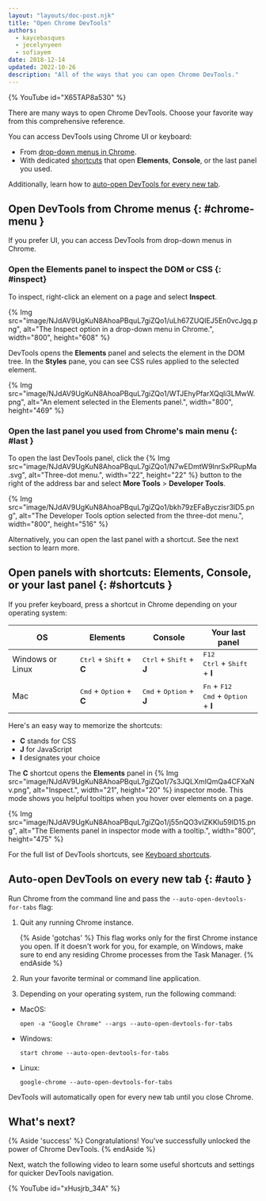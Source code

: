 ```yaml
---
layout: "layouts/doc-post.njk"
title: "Open Chrome DevTools"
authors:
  - kaycebasques
  - jecelynyeen
  - sofiayem
date: 2018-12-14
updated: 2022-10-26
description: "All of the ways that you can open Chrome DevTools."
---
```


{% YouTube id="X65TAP8a530" %}

There are many ways to open Chrome DevTools. Choose your favorite way from this comprehensive reference.

You can access DevTools using Chrome UI or keyboard:

- From [drop-down menus in Chrome](#chrome-menu).
- With dedicated [shortcuts](#shortcuts) that open **Elements**, **Console**, or the last panel you used.

Additionally, learn how to [auto-open DevTools for every new tab](#auto).

## Open DevTools from Chrome menus {: #chrome-menu }

If you prefer UI, you can access DevTools from drop-down menus in Chrome.

### Open the Elements panel to inspect the DOM or CSS {: #inspect}

To inspect, right-click an element on a page and select **Inspect**.

{% Img src="image/NJdAV9UgKuN8AhoaPBquL7giZQo1/uLh67ZUQIEJ5En0vcJgq.png", alt="The Inspect option in a drop-down menu in Chrome.", width="800", height="608" %}

DevTools opens the **Elements** panel and selects the element in the DOM tree. In the **Styles** pane, you can see CSS rules applied to the selected element.

{% Img src="image/NJdAV9UgKuN8AhoaPBquL7giZQo1/WTJEhyPfarXQqli3LMwW.png", alt="An element selected in the Elements panel.", width="800", height="469" %}

### Open the last panel you used from Chrome's main menu {: #last }

To open the last DevTools panel, click the {% Img src="image/NJdAV9UgKuN8AhoaPBquL7giZQo1/N7wEDmtW9lnrSxPRupMa.svg", alt="Three-dot menu.", width="22", height="22" %} button to the right of the address bar and select **More Tools** > **Developer Tools**.

{% Img src="image/NJdAV9UgKuN8AhoaPBquL7giZQo1/bkh79zEFaByczisr3lD5.png", alt="The Developer Tools option selected from the three-dot menu.", width="800", height="516" %}

Alternatively, you can open the last panel with a shortcut. See the next section to learn more.

## Open panels with shortcuts: Elements, Console, or your last panel  {: #shortcuts }

If you prefer keyboard, press a shortcut in Chrome depending on your operating system:

<table>
<thead>
  <tr>
    <th>OS</th>
    <th>Elements</th>
    <th>Console</th>
    <th>Your last panel</th>
  </tr>
</thead>
<tbody>
  <tr>
    <td>Windows or Linux</td>
    <td><kbd>Ctrl</kbd> + <kbd>Shift</kbd> + <strong>C</strong></td>
    <td><kbd>Ctrl</kbd> + <kbd>Shift</kbd> + <strong>J</strong></td>
    <td><kbd>F12</kbd></br><kbd>Ctrl</kbd> + <kbd>Shift</kbd> + <strong>I</strong></td>
  </tr>
  <tr>
    <td>Mac</td>
    <td><kbd>Cmd</kbd> + <kbd>Option</kbd> + <strong>C</strong></td>
    <td><kbd>Cmd</kbd> + <kbd>Option</kbd> + <strong>J</strong></td>
    <td><kbd>Fn</kbd> + <kbd>F12</kbd></br><kbd>Cmd</kbd> + <kbd>Option</kbd> + <strong>I</strong></td>
  </tr>
</tbody>
</table>

Here's an easy way to memorize the shortcuts:

- **C** stands for CSS
- **J** for JavaScript
- **I** designates your choice

The **C** shortcut opens the **Elements** panel in {% Img src="image/NJdAV9UgKuN8AhoaPBquL7giZQo1/7s3JQLXmIQmQa4CFXaNv.png", alt="Inspect.", width="21", height="20" %} inspector mode. This mode shows you helpful tooltips when you hover over elements on a page.

{% Img src="image/NJdAV9UgKuN8AhoaPBquL7giZQo1/j55nQO3vIZKKlu59ID15.png", alt="The Elements panel in inspector mode with a tooltip.", width="800", height="475" %}

For the full list of DevTools shortcuts, see [Keyboard shortcuts](/docs/devtools/shortcuts/).

## Auto-open DevTools on every new tab {: #auto }

Run Chrome from the command line and pass the `--auto-open-devtools-for-tabs` flag:

1. Quit any running Chrome instance.

   {% Aside 'gotchas' %}
   This flag works only for the first Chrome instance you open. If it doesn't work for you, for example, on Windows, make sure to end any residing Chrome processes from the Task Manager.
   {% endAside %}

1. Run your favorite terminal or command line application.
1. Depending on your operating system, run the following command:

- MacOS:

  ```shell
  open -a "Google Chrome" --args --auto-open-devtools-for-tabs
  ```

- Windows:

  ```shell
  start chrome --auto-open-devtools-for-tabs
  ```

- Linux:

  ```shell
  google-chrome --auto-open-devtools-for-tabs
  ```

DevTools will automatically open for every new tab until you close Chrome.

## What's next?

{% Aside 'success' %}
Congratulations! You've successfully unlocked the power of Chrome DevTools.
{% endAside %}

Next, watch the following video to learn some useful shortcuts and settings for quicker DevTools navigation.

{% YouTube id="xHusjrb_34A" %}
